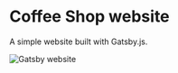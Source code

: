 # Coffee Shop website

A simple website built with Gatsby.js.

![Gatsby website](https://res.cloudinary.com/dytnpjxrd/image/upload/v1641170049/My%20Website%20Projects/gatsby_vghjac.png)


